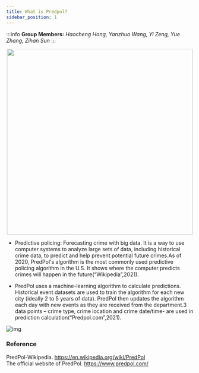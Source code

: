 ```yaml
---
title: What is Predpol?
sidebar_position: 1
---
```

:::info
**Group Members:**
*Haocheng Hong, Yanzhuo Wang, Yi Zeng, Yue Zhang, Zihan Sun*
:::
<div align='center'>
<img
  src="https://lh4.googleusercontent.com/2tiqjX5QLw6Snuc7RcL1d0j9NDChzfHkjKhAj8mx2tWWuhoJmDYnJLKijucFYu7A9ko6jSbwxtyBzkcExAhKVIH_prV3gVT3UB24999k-9-eQAP-aKWTLGusLzsZ-K9Md1T0elCd" 
  width = "500" height = "500" alt=""/>
</div>

<!-- ![img](https://lh4.googleusercontent.com/2tiqjX5QLw6Snuc7RcL1d0j9NDChzfHkjKhAj8mx2tWWuhoJmDYnJLKijucFYu7A9ko6jSbwxtyBzkcExAhKVIH_prV3gVT3UB24999k-9-eQAP-aKWTLGusLzsZ-K9Md1T0elCd) -->

- Predictive policing: Forecasting crime with big data. It is a way to use computer systems to analyze large sets of data, including historical crime data, to predict and help prevent potential future crimes.As of 2020, PredPol's algorithm is the most commonly used predictive policing algorithm in the U.S. It shows where the computer predicts crimes will happen in the future(“Wikipedia”,2021).



- PredPol uses a machine-learning algorithm to calculate predictions. Historical event datasets are used to train the algorithm for each new city (ideally 2 to 5 years of data). PredPol then updates the algorithm each day with new events as they are received from the department.3 data points – crime type, crime location and crime date/time- are used in prediction calculation(“Predpol.com”,2021).

![img](https://lh6.googleusercontent.com/RJt0sDxt33t9CLdu_miovj2MK42bimjSea3JSnKK4pGOlOYn8Yb0dkA3-goaPitwAu-TAOCtUgmgkUz16bxi0zCamnO7IZwfRwYYturQrq6FwxHI-Jy7ZCdwluId4T4YdP7NIS28)


### Reference

PredPol-Wikipedia. https://en.wikipedia.org/wiki/PredPol   
The official website of PredPol. https://www.predpol.com/

